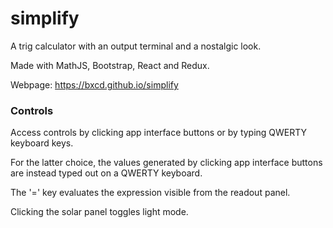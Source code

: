 # simplify

A trig calculator with an output terminal and a nostalgic look.

Made with MathJS, Bootstrap, React and Redux.

Webpage: https://bxcd.github.io/simplify

### Controls

Access controls by clicking app interface buttons or by typing QWERTY keyboard keys. 

For the latter choice, the values generated by clicking app interface buttons are instead typed out on a QWERTY keyboard. 

The '=' key evaluates the expression visible from the readout panel. 

Clicking the solar panel toggles light mode.
